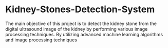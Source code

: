 # Kidney-Stones-Detection-System
The main objective of this project is to detect the kidney stone from the digital ultrasound image  of the kidney by performing various image processing techniques. By utilizing advanced machine  learning algorithms and image processing techniques
